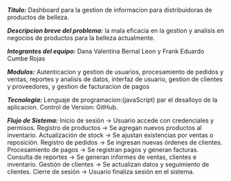 ***Titulo:***
Dashboard para la gestion de informacion para distribuidoras de productos de belleza.

***Descripcion breve del problema:***
la mala eficacia en la gestion y analisis en negocios de productos para la belleza actualmente.

***Integrantes del equipo:***
Dana Valentina Bernal Leon y Frank Eduardo Cumbe Rojas

***Modulos:***
Autenticacion y gestion de usuarios, procesamiento de pedidos y ventas, reportes y analisis de datos, interfaz de usuario, gestion de clientes y proveedores, y gestion de facturacion de pagos

***Tecnologia:***
Lenguaje de programacion:(javaScript) par el desalloyo de la aplicacion.
Control de Version: GitHub.

 ***Flujo de Sistema:***
Inicio de sesión → Usuario accede con credenciales y permisos.
Registro de productos → Se agregan nuevos productos al inventario.
Actualización de stock → Se ajustan existencias por ventas o reposición.
Registro de pedidos → Se ingresan nuevas órdenes de clientes.
Procesamiento de pagos → Se registran pagos y generan facturas.
Consulta de reportes → Se generan informes de ventas, clientes e inventario.
Gestión de clientes → Se actualizan datos y seguimiento de clientes.
Cierre de sesión → Usuario finaliza sesión en el sistema.
